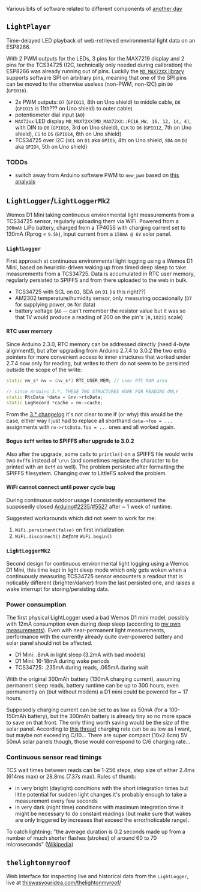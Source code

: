 Various bits of software related to different components of [another day](https://kevinstadler.github.io/#anotherday)

## `LightPlayer`

Time-delayed LED playback of web-retrieved environmental light data on an ESP8266.

With 2 PWM outputs for the LEDs, 3 pins for the MAX7219 display and 2 pins for the TCS34725 (I2C, technically only needed during calibration) the ESP8266 was already running out of pins. Luckily the [`MD_MAX72XX` library](https://github.com/MajicDesigns/MD_MAX72XX) supports software SPI on arbitrary pins, meaning that one of the SPI pins can be moved to the otherwise useless (non-PWM, non-I2C) pin `D0` (`GPIO16`).

* 2x PWM outputs: `D7` (`GPIO13`, 8th on Uno shield) to middle cable, `D8` (`GPIO15` is 11th??? on Uno shield) to outer cable)
* potentiometer dial input (`A0`)
* `MAX72xx` LED display `MD_MAX72XX(MD_MAX72XX::FC16_HW, 16, 12, 14, 4)`, with DIN to `D0` (`GPIO16`, 3rd on Uno shield), `CLK` to `D6` (`GPIO12`, 7th on Uno shield), `CS` to `D5` (`GPIO14`, 6th on Uno shield)
* TCS34725 over I2C (`SCL` on `D1` aka `GPIO5`, 4th on Uno shield, `SDA` on `D2` aka `GPIO4`, 5th on Uno shield)

### TODOs

* switch away from Arduino software PWM to `new_pwm` based on [this analysis](https://kevinstadler.github.io/notes/esp8266-software-pwm-comparison-12v-led-strips/)

## `LightLogger`/`LightLoggerMk2`

Wemos D1 Mini taking continuous environmental light measurements from a TCS34725 sensor, regularly uploading them via WiFi. Powered from a `300mAh` LiPo battery, charged from a TP4056 with charging current set to 130mA (Rprog = `9.5k`), input current from a `150mA @ 6V` solar panel.

### `LightLogger`

First approach at continuous environmental light logging using a Wemos D1 Mini, based on heuristic-driven waking up from timed deep sleep to take measurements from a TCS34725. Data is accumulated in RTC user memory, regularly persisted to SPIFFS and from there uploaded to the web in bulk.

* TCS34725 with SCL on `D2`, SDA on `D1` (is this right??)
* AM2302 temperature/humidity sensor, only measuring occasionally (`D7` for supplying power, `D6` for data)
* battery voltage (`A0` -- can't remember the resistor value but it was so that 1V would produce a reading of 200 on the pin's `[0,1023]` scale)

#### RTC user memory

Since Arduino 2.3.0, RTC memory can be addressed directly (heed 4-byte alignment!), but after upgrading from Arduino 2.7.4 to 3.0.2 the two extra pointers for more convenient access to inner structures that worked under 2.7.4 now only for reading, but writes to them do not seem to be persisted outside the scope of the write:

```cpp
static nv_s* nv = (nv_s*) RTC_USER_MEM; // user RTC RAM area

// since Arduino 3.*, THESE TWO STRUCTURES WORK FOR READING ONLY
static RtcData *data = &nv->rtcData;
static LogRecord *cache = nv->cache;
```

From the [3.* changelog](https://github.com/esp8266/Arduino/releases/tag/3.0.2) it's not clear to me if (or why) this would be the case, either way I just had to replace all shorthand `data->foo = ...` assignments with `nv->rtcData.foo = ...` ones and all worked again.

#### Bogus `0xff` writes to SPIFFS after upgrade to 3.0.2

Also after the upgrade, some calls to `println()` on a SPIFFS file would write two `0xff`s instead of `\r\n` (and sometimes replace the character to be printed with an `0xff` as well). The problem persisted after formatting the SPIFFS filesystem. Changing over to LittleFS solved the problem.

#### WiFi cannot connect until power cycle bug

During continuous outdoor usage I consistently encountered the supposedly closed [Arduino#2235](https://github.com/esp8266/Arduino/issues/2235)/[#5527](https://github.com/esp8266/Arduino/issues/5527) after ~ 1 week of runtime.

Suggested workarounds which did not seem to work for me:

1. `WiFi.persistent(false)` on first initialization
2. `WiFi.disconnect()` *before* `WiFi.begin()`

### `LightLoggerMk2`

Second design for continuous environmental light logging using a Wemos D1 Mini, this time kept in light sleep mode which only gets woken when a continuously measuring TCS34725 sensor encounters a readout that is noticably different (brighter/darker) from the last persisted one, and raises a wake interrupt for storing/persisting data.

### Power consumption

The first physical LightLogger used a bad Wemos D1 mini model, possibly with 12mA consumption even during deep sleep (according to [my own measurements](https://kevinstadler.github.io/notes/wemos-d1-mini-clones-sleep-mode-current-power-consumption-esp8266/)). Even with near-permanent light measurements, performance with the currently already quite over-powered battery and solar panel should not be affected.

* D1 Mini: .8mA in light sleep (3.2mA with bad models)
* D1 Mini: 16-18mA during wake periods
* TCS34725: .235mA during reads, .065mA during wait

With the original 300mAh battery (130mA charging current), assuming permanent sleep reads, battery runtime can be up to 300 hours, even permanently on (but without modem) a D1 mini could be powered for ~ 17 hours.

Supposedly charging current can be set to as low as 50mA (for a 100-150mAh battery), but the 300mAh battery is already tiny so no more space to save on that front. The only thing worth saving would be the *size* of the solar panel. According to [this thread](https://www.rcgroups.com/forums/showthread.php?1477186-Minimum-Current-required-to-charge-LiPo-Battery) charging rate can be as low as I want, but maybe not exceeding C/10... There are super compact (10x2.6cm) 5V 50mA solar panels though, those would correspond to C/6 charging rate...

<!-- Also if want to avoid charging restarting on every wake...16mA consumption is more than 10% of the 130mA current, strange that it doesn't always switch on actually? -->

### Continuous sensor read timings

TCS wait times between reads can be 1-256 steps, step size of either 2.4ms (614ms max) or 28.8ms (7.37s max). Rules of thumb:

* in very bright (daylight) conditions with the short integration times but little potential for sudden light changes it's probably enough to take a measurement every few seconds
* in very dark (night time) conditions with maximum integration time it might be necessary to do constant readings (but make sure that wakes are only triggered by increases that exceed the error/noticable range).

To catch lightning: "the average duration is 0.2 seconds made up from a number of much shorter flashes (strokes) of around 60 to 70 microseconds" ([Wikipedia](https://en.wikipedia.org/wiki/Lightning#Distribution_and_frequency))

## `thelightonmyroof`

Web interface for inspecting live and historical data from the `LightLogger`, live at [thiswasyouridea.com/thelightonmyroof/](https://thiswasyouridea.com/thelightonmyroof/)
